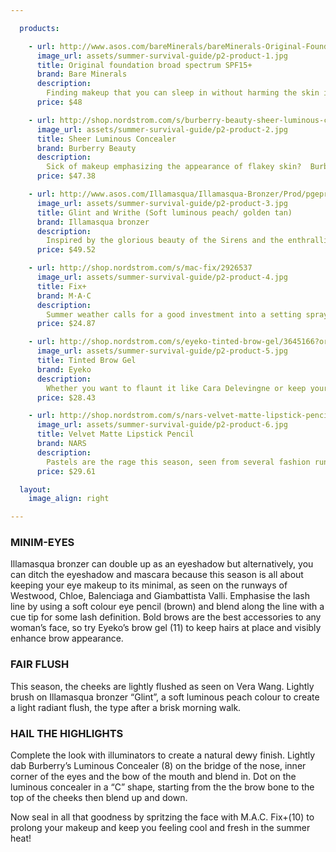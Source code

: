 ```yaml
---

  products:

    - url: http://www.asos.com/bareMinerals/bareMinerals-Original-Foundation-SPF-15---Light-Shades/Prod/pgeproduct.aspx?iid=1379744&SearchQuery=ORIGINAL%20Foundation%20Broad%20Spectrum%20SPF%2015&sh=0&pge=0&pgesize=36&sort=-1&clr=Fair
      image_url: assets/summer-survival-guide/p2-product-1.jpg
      title: Original foundation broad spectrum SPF15+
      brand: Bare Minerals
      description:
        Finding makeup that you can sleep in without harming the skin is quite difficult. That is, until Bareminerals foundation range walked into the picture. Avoid oily-looking skin or makeup melting off your face from the sweltering heat, by opting for a mineral foundation. It’s the smarter alternative this summer, for women that want their makeup to look effortless. It contains SPF15 and provides a flawless coverage with a luminous finish that won’t clump nor cake. This lightweight mineral powder reduces the appearance of fine lines, wrinkles and uneven skin tone without dehydrating the skin. It looks like powder but feels like silk!
      price: $48

    - url: http://shop.nordstrom.com/s/burberry-beauty-sheer-luminous-concealer/3207492?origin=keywordsearch-personalizedsort&contextualcategoryid=0&fashionColor=&resultback=1156&cm_sp=personalizedsort-_-searchresults-_-1_3_B
      image_url: assets/summer-survival-guide/p2-product-2.jpg
      title: Sheer Luminous Concealer
      brand: Burberry Beauty
      description:
        Sick of makeup emphasizing the appearance of flakey skin?  Burberry’s luminous concealer has answered your prayers- a moisturizing crease-control concealer containing wild rose extract that hides dark circles, blemishes and fine lines for a naturally smooth finish. You can say it’s the fairy godmother of all concealers, providing ultra-hydration with a slight tinge of highlighting. Slick on this concealer under the eyes, on the bridge of the nose, bow of the mouth, inner corner of eyes and on the cheekbones for an instant face-lift without the surgery.
      price: $47.38

    - url: http://www.asos.com/Illamasqua/Illamasqua-Bronzer/Prod/pgeproduct.aspx?iid=824047&WT.ac=rec_viewed
      image_url: assets/summer-survival-guide/p2-product-3.jpg
      title: Glint and Writhe (Soft luminous peach/ golden tan)
      brand: Illamasqua bronzer
      description:
        Inspired by the glorious beauty of the Sirens and the enthralling  nature of their appeal, Illamasqua has created this product designed to laud the divine being within us all. This duo-bronzer contains crushed pearl powder for a smooth, even finish that radiates a sumptuous sun-kissed glow. Owing to it’s multi-use abilities, this powder can be swirled together and applied all over the face for luminosity and alternatively, the lighter colour can act as a highlighter while the darker colour as a bronzer. Both shades can double up as eyeshadows. We suggest that fairer skins should opt for ‘glint and writhe’ while medium-dark skin tones would match nicely with ‘glint and burnish.’ With this all-encompassing bronzer, there is no way you’ll be short of celestial beauty.
      price: $49.52

    - url: http://shop.nordstrom.com/s/mac-fix/2926537
      image_url: assets/summer-survival-guide/p2-product-4.jpg
      title: Fix+
      brand: M·A·C
      description:
        Summer weather calls for a good investment into a setting spray to seal in that flawless makeup look you’ve spent ages perfecting and with no more touch-ups! Try M.A.C.’s aqua-spritz of vitamin and minerals,  infused with a calming blend of green tea, chamomile and cucumber with a subtle fresh scent of sugi.  Hydrate the skin before applying makeup to allow the skin to soak it up and lock in your look by spritzing at the end.
      price: $24.87

    - url: http://shop.nordstrom.com/s/eyeko-tinted-brow-gel/3645166?origin=keywordsearch-personalizedsort&contextualcategoryid=2375500&fashionColor=&resultback=0&cm_sp=personalizedsort-_-searchresults-_-1_1_A
      image_url: assets/summer-survival-guide/p2-product-5.jpg
      title: Tinted Brow Gel
      brand: Eyeko
      description:
        Whether you want to flaunt it like Cara Delevingne or keep your brows simple and clean, Eyeko’s tinted brow gel does the trick! It glides on easily with little effort to achieve those well defined brows we’ve all been aiming for, spotted on several fashion runways. It’s specially formulated to give your brows a long-lasting hold with a natural finish. With its blend of keratin, ginkgo biloba, vitamins and botanical proteins to help condition and visibly enhance your eyebrows with regular use, it is no surprise that Eyeko’s brow gel won Cosmopolitan beauty awards for 2013!
      price: $28.43

    - url: http://shop.nordstrom.com/s/nars-velvet-matte-lipstick-pencil/2893794?origin=keywordsearch-personalizedsort&contextualcategoryid=2375500&fashionColor=&resultback=0&cm_sp=personalizedsort-_-searchresults-_-1_1_A
      image_url: assets/summer-survival-guide/p2-product-6.jpg
      title: Velvet Matte Lipstick Pencil
      brand: NARS
      description:
        Pastels are the rage this season, seen from several fashion runways to the likes of Prabal Gurung, Michael Kors and Calvin Klein. For those not looking to plunge themselves into this bold look just yet, opt for this wearable NARS matte lip liner that still abides with trending lips this season, without stopping traffic! The application of a lipstick combined with the added convenience of a jumbo crayon design, makes it the ideal product for shaping the lips. The long lasting, non-drying formula is enriched with vitamin E and emollients for a creamy texture, while a combination of unique silicones ensures prolonged wear that won’t dehydrate your lips this summer.
      price: $29.61

  layout:
    image_align: right

---
```


### MINIM-EYES

Illamasqua bronzer can double up as an eyeshadow but alternatively, you can ditch the eyeshadow and mascara because this season is all about keeping your eye makeup to its minimal, as seen on the runways of Westwood, Chloe, Balenciaga and Giambattista Valli. Emphasise the lash line by using a soft colour eye pencil (brown) and blend along the line with a cue tip for some lash definition. Bold brows are the best accessories to any woman’s face, so try Eyeko’s brow gel (11) to keep hairs at place and visibly enhance brow appearance.

### FAIR FLUSH

This season, the cheeks are lightly flushed as seen on  Vera Wang. Lightly brush on Illamasqua bronzer “Glint”, a soft luminous peach colour to create a light radiant flush, the type after a brisk morning walk.

### HAIL THE HIGHLIGHTS

Complete the look with illuminators to create a natural dewy finish. Lightly dab Burberry’s Luminous Concealer (8) on the bridge of the nose, inner corner of the eyes and the bow of the mouth and blend in. Dot on the luminous concealer in a “C” shape, starting from the the brow bone to the top of the cheeks then blend up and down.

Now seal in all that goodness by spritzing the face with M.A.C. Fix+(10) to prolong your makeup and keep you feeling cool and fresh in the summer heat!
